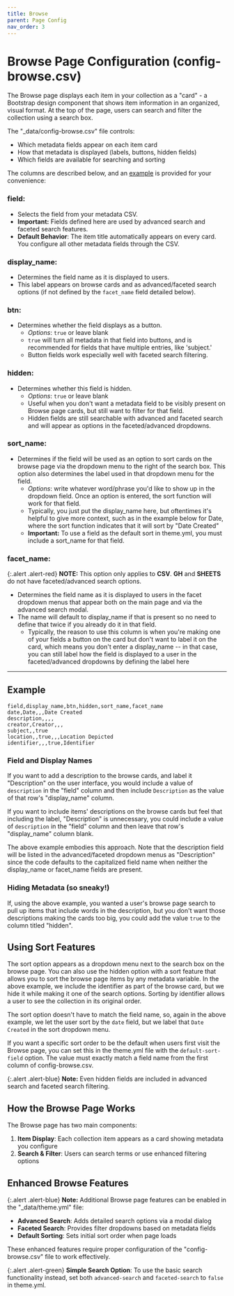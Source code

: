 ```yaml
---
title: Browse
parent: Page Config
nav_order: 3
---
```


# Browse Page Configuration (config-browse.csv)

The Browse page displays each item in your collection as a "card" - a Bootstrap design component that shows item information in an organized, visual format. At the top of the page, users can search and filter the collection using a search box.

The "_data/config-browse.csv" file controls:
- Which metadata fields appear on each item card
- How that metadata is displayed (labels, buttons, hidden fields)
- Which fields are available for searching and sorting


The columns are described below, and an [example](#example) is provided for your convenience: 

### field: 
- Selects the field from your metadata CSV.
- **Important:** Fields defined here are used by advanced search and faceted search features.
- **Default Behavior**: The item title automatically appears on every card. You configure all other metadata fields through the CSV.


### display_name: 
- Determines the field name as it is displayed to users.
- This label appears on browse cards and as advanced/faceted search options (if not defined by the `facet_name` field detailed below).

### btn: 
- Determines whether the field displays as a button. 
    - *Options*: `true` or leave blank
    - `true` will turn all metadata in that field into buttons, and is recommended for fields that have multiple entries, like 'subject.'
    - Button fields work especially well with faceted search filtering.

### hidden: 
- Determines whether this field is hidden.
    - *Options*: `true` or leave blank
    - Useful when you don't want a metadata field to be visibly present on Browse page cards, but still want to filter for that field.
    - Hidden fields are still searchable with advanced and faceted search and will appear as options in the faceted/advanced dropdowns.

### sort_name: 
- Determines if the field will be used as an option to sort cards on the browse page via the dropdown menu to the right of the search box. This option also determines the label used in that dropdown menu for the field. 
    - *Options*: write whatever word/phrase you'd like to show up in the dropdown field. Once an option is entered, the sort function will work for that field.
    - Typically, you just put the display_name here, but oftentimes it's helpful to give more context, such as in the example below for Date, where the sort function indicates that it will sort by "Date Created"
    - **Important:** To use a field as the default sort in theme.yml, you must include a sort_name for that field.

### facet_name: 

{:.alert .alert-red}
**NOTE:** This option only applies to **CSV**. **GH** and **SHEETS** do not have faceted/advanced search options. 

- Determines the field name as it is displayed to users in the facet dropdown menus that appear both on the main page and via the advanced search modal.
- The name will default to display_name if that is present so no need to define that twice if you already do it in that field.
    - Typically, the reason to use this column is when you're making one of your fields a button on the card but don't want to label it on the card, which means you don't enter a display_name -- in that case, you can still label how the field is displayed to a user in the faceted/advanced dropdowns by defining the label here

------

## Example 

```
field,display_name,btn,hidden,sort_name,facet_name
date,Date,,,Date Created
description,,,,
creator,Creator,,,
subject,,true
location,,true,,,Location Depicted
identifier,,,true,Identifier
```


### Field and Display Names

If you want to add a description to the browse cards, and label it "Description" on the user interface, you would include a value of `description` in the "field" column and then include `Description` as the value of that row's "display_name" column.

If you want to include items' descriptions on the browse cards but feel that including the label, "Description" is unnecessary, you could include a value of `description` in the "field" column and then leave that row's "display_name" column blank. 

The above example embodies this approach. Note that the description field will be listed in the advanced/faceted dropdown menus as "Description" since the code defaults to the capitalized field name when neither the display_name or facet_name fields are present.

### Hiding Metadata (so sneaky!) 

If, using the above example, you wanted a user's browse page search to pull up items that include words in the description, but you don't want those descriptions making the cards too big, you could add the value `true` to the column titled "hidden". 

## Using Sort Features

The sort option appears as a dropdown menu next to the search box on the browse page. 
You can also use the hidden option with a sort feature that allows you to sort the browse page items by any metadata variable. 
In the above example, we include the identifier as part of the browse card, but we hide it while making it one of the search options. 
Sorting by identifier allows a user to see the collection in its original order. 

The sort option doesn't have to match the field name, so, again in the above example, we let the user sort by the `date` field, but we label that `Date Created` in the sort dropdown menu.

If you want a specific sort order to be the default when users first visit the Browse page, you can set this in the theme.yml file with the `default-sort-field` option. The value must exactly match a field name from the first column of config-browse.csv.

{:.alert .alert-blue}
**Note:** Even hidden fields are included in advanced search and faceted search filtering.


## How the Browse Page Works

The Browse page has two main components:

1. **Item Display**: Each collection item appears as a card showing metadata you configure
2. **Search & Filter**: Users can search terms or use enhanced filtering options

## Enhanced Browse Features

{:.alert .alert-blue}
**Note:** Additional Browse page features can be enabled in the "_data/theme.yml" file:
- **Advanced Search**: Adds detailed search options via a modal dialog
- **Faceted Search**: Provides filter dropdowns based on metadata fields  
- **Default Sorting**: Sets initial sort order when page loads

These enhanced features require proper configuration of the "config-browse.csv" file to work effectively.

{:.alert .alert-green}
**Simple Search Option**: To use the basic search functionality instead, set both `advanced-search` and `faceted-search` to `false` in theme.yml.

